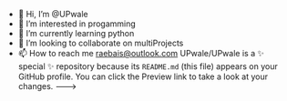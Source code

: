 - 👋 Hi, I’m @UPwale
- 👀 I’m interested in progamming
- 🌱 I’m currently learning python
- 💞️ I’m looking to collaborate on multiProjects
- 📫 How to reach me raebais@outlook.com
UPwale/UPwale is a ✨ special ✨ repository because its `README.md` (this file) appears on your GitHub profile.
You can click the Preview link to take a look at your changes.
--->
